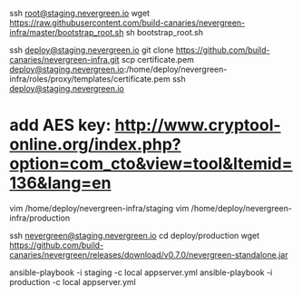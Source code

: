 ssh root@staging.nevergreen.io
wget https://raw.githubusercontent.com/build-canaries/nevergreen-infra/master/bootstrap_root.sh
sh bootstrap_root.sh

ssh deploy@staging.nevergreen.io
git clone https://github.com/build-canaries/nevergreen-infra.git
scp certificate.pem deploy@staging.nevergreen.io:/home/deploy/nevergreen-infra/roles/proxy/templates/certificate.pem
ssh deploy@staging.nevergreen.io

# add AES key: http://www.cryptool-online.org/index.php?option=com_cto&view=tool&Itemid=136&lang=en
vim /home/deploy/nevergreen-infra/staging
vim /home/deploy/nevergreen-infra/production

ssh nevergreen@staging.nevergreen.io
cd deploy/production
wget https://github.com/build-canaries/nevergreen/releases/download/v0.7.0/nevergreen-standalone.jar

ansible-playbook -i staging -c local appserver.yml
ansible-playbook -i production -c local appserver.yml
